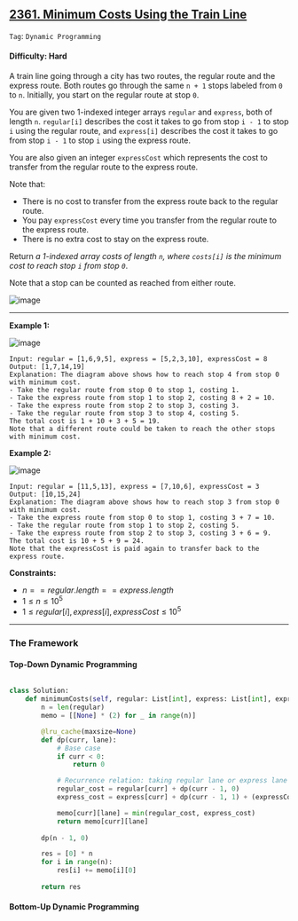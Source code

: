 ## [2361. Minimum Costs Using the Train Line](https://leetcode.com/problems/minimum-costs-using-the-train-line/)

```Tag```: ```Dynamic Programming```

#### Difficulty: Hard

A train line going through a city has two routes, the regular route and the express route. Both routes go through the same ```n + 1``` stops labeled from ```0``` to ```n```. Initially, you start on the regular route at stop ```0```.

You are given two 1-indexed integer arrays ```regular``` and ```express```, both of length ```n```. ```regular[i]``` describes the cost it takes to go from stop ```i - 1``` to stop ```i``` using the regular route, and ```express[i]``` describes the cost it takes to go from stop ```i - 1``` to stop ```i``` using the express route.

You are also given an integer ```expressCost``` which represents the cost to transfer from the regular route to the express route.

Note that:

- There is no cost to transfer from the express route back to the regular route.
- You pay ```expressCost``` every time you transfer from the regular route to the express route.
- There is no extra cost to stay on the express route.

Return _a 1-indexed array costs of length ```n```, where ```costs[i]``` is the minimum cost to reach stop ```i``` from stop ```0```_.

Note that a stop can be counted as reached from either route.

![image](https://github.com/quananhle/Python/assets/35042430/b26412c5-0cbd-41d6-b82a-238faa27d5a9)

---

__Example 1:__

![image](https://assets.leetcode.com/uploads/2022/07/25/ex1drawio.png)
```
Input: regular = [1,6,9,5], express = [5,2,3,10], expressCost = 8
Output: [1,7,14,19]
Explanation: The diagram above shows how to reach stop 4 from stop 0 with minimum cost.
- Take the regular route from stop 0 to stop 1, costing 1.
- Take the express route from stop 1 to stop 2, costing 8 + 2 = 10.
- Take the express route from stop 2 to stop 3, costing 3.
- Take the regular route from stop 3 to stop 4, costing 5.
The total cost is 1 + 10 + 3 + 5 = 19.
Note that a different route could be taken to reach the other stops with minimum cost.
```

__Example 2:__

![image](https://assets.leetcode.com/uploads/2022/07/25/ex2drawio.png)
```
Input: regular = [11,5,13], express = [7,10,6], expressCost = 3
Output: [10,15,24]
Explanation: The diagram above shows how to reach stop 3 from stop 0 with minimum cost.
- Take the express route from stop 0 to stop 1, costing 3 + 7 = 10.
- Take the regular route from stop 1 to stop 2, costing 5.
- Take the express route from stop 2 to stop 3, costing 3 + 6 = 9.
The total cost is 10 + 5 + 9 = 24.
Note that the expressCost is paid again to transfer back to the express route.
```

__Constraints:__

- $n == regular.length == express.length$
- $1 \le n \le 10^{5}$
- $1 \le regular[i], express[i], expressCost \le 10^{5}$

---

### The Framework

#### Top-Down Dynamic Programming

```Python

```

```Python
class Solution:
    def minimumCosts(self, regular: List[int], express: List[int], expressCost: int) -> List[int]:
        n = len(regular)
        memo = [[None] * (2) for _ in range(n)]

        @lru_cache(maxsize=None)
        def dp(curr, lane):
            # Base case
            if curr < 0:
                return 0

            # Recurrence relation: taking regular lane or express lane yield lower cost?
            regular_cost = regular[curr] + dp(curr - 1, 0)
            express_cost = express[curr] + dp(curr - 1, 1) + (expressCost if lane == 0 else 0)

            memo[curr][lane] = min(regular_cost, express_cost)
            return memo[curr][lane]
        
        dp(n - 1, 0)

        res = [0] * n
        for i in range(n):
            res[i] += memo[i][0]
        
        return res
```

#### Bottom-Up Dynamic Programming

```Python

```
